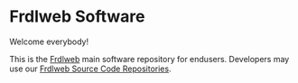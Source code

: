 # Frdlweb Software
Welcome everybody!

This is the [Frdlweb](https://frdl.de/) main software repository for endusers. 
Developers may use our [Frdlweb Source Code Repositories](https://github.com/frdl).
